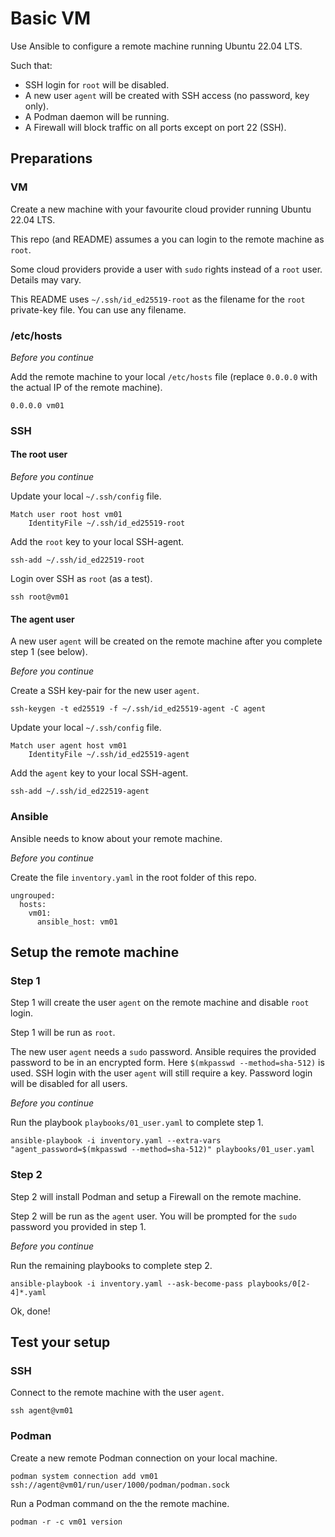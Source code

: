 # Basic VM

Use Ansible to configure a remote machine running Ubuntu 22.04 LTS.

Such that:

- SSH login for `root` will be disabled.
- A new user `agent` will be created with SSH access (no password, key only).
- A Podman daemon will be running.
- A Firewall will block traffic on all ports except on port 22 (SSH).

## Preparations

### VM

Create a new machine with your favourite cloud provider running Ubuntu 22.04 LTS.

This repo (and README) assumes a you can login to the remote machine as `root`.  

Some cloud providers provide a user with `sudo` rights instead of a `root` user. Details may vary.

This README uses `~/.ssh/id_ed25519-root` as the filename for the `root` private-key file. You can use any filename.

### /etc/hosts

*Before you continue*

Add the remote machine to your local `/etc/hosts` file (replace `0.0.0.0` with the actual IP of the remote machine).

```
0.0.0.0 vm01
```

### SSH

#### The root user

*Before you continue*

Update your local `~/.ssh/config` file.

```
Match user root host vm01
    IdentityFile ~/.ssh/id_ed25519-root
```

Add the `root` key to your local SSH-agent.

```
ssh-add ~/.ssh/id_ed22519-root
```

Login over SSH as `root` (as a test).

```
ssh root@vm01
```

#### The agent user

A new user `agent` will be created on the remote machine after you complete step 1 (see below).

*Before you continue*

Create a SSH key-pair for the new user `agent`.

```
ssh-keygen -t ed25519 -f ~/.ssh/id_ed25519-agent -C agent
```

Update your local `~/.ssh/config` file.

```
Match user agent host vm01
    IdentityFile ~/.ssh/id_ed25519-agent
```

Add the `agent` key to your local SSH-agent.

```
ssh-add ~/.ssh/id_ed22519-agent
```

### Ansible

Ansible needs to know about your remote machine.

*Before you continue*

Create the file `inventory.yaml` in the root folder of this repo.

```
ungrouped:
  hosts:
    vm01:
      ansible_host: vm01
```

## Setup the remote machine

### Step 1

Step 1 will create the user `agent` on the remote machine and disable `root` login.

Step 1 will be run as `root`.

The new user `agent` needs a `sudo` password. Ansible requires the provided password to be in an encrypted form. Here `$(mkpasswd --method=sha-512)` is used.
SSH login with the user `agent` will still require a key. Password login will be disabled for all users. 

*Before you continue*

Run the playbook `playbooks/01_user.yaml` to complete step 1. 

```
ansible-playbook -i inventory.yaml --extra-vars "agent_password=$(mkpasswd --method=sha-512)" playbooks/01_user.yaml
```

### Step 2

Step 2 will install Podman and setup a Firewall on the remote machine.

Step 2 will be run as the `agent` user. You will be prompted for the `sudo` password you provided in step 1.

*Before you continue*

Run the remaining playbooks to complete step 2.

```
ansible-playbook -i inventory.yaml --ask-become-pass playbooks/0[2-4]*.yaml
```

Ok, done!

## Test your setup

### SSH

Connect to the remote machine with the user `agent`.

```
ssh agent@vm01
```

### Podman

Create a new remote Podman connection on your local machine.

```
podman system connection add vm01 ssh://agent@vm01/run/user/1000/podman/podman.sock
```

Run a Podman command on the the remote machine.

```
podman -r -c vm01 version
```
